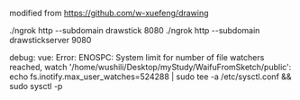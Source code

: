 modified from https://github.com/w-xuefeng/drawing

./ngrok http --subdomain drawstick 8080
./ngrok http --subdomain drawstickserver 9080

debug:
vue:
Error: ENOSPC: System limit for number of file watchers reached, watch '/home/wushili/Desktop/myStudy/WaifuFromSketch/public':
    echo fs.inotify.max_user_watches=524288 | sudo tee -a /etc/sysctl.conf && sudo sysctl -p

